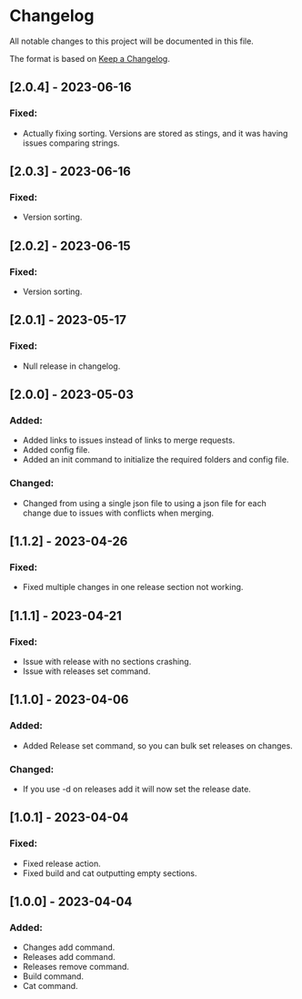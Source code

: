 # Changelog

All notable changes to this project will be documented in this file.

The format is based on [Keep a Changelog](https://keepachangelog.com/en/1.0.0/).

## [2.0.4] - 2023-06-16

### Fixed: 

- Actually fixing sorting. Versions are stored as stings, and it was having issues comparing strings.


## [2.0.3] - 2023-06-16

### Fixed: 

- Version sorting.


## [2.0.2] - 2023-06-15

### Fixed: 

- Version sorting.


## [2.0.1] - 2023-05-17

### Fixed: 

- Null release in changelog.


## [2.0.0] - 2023-05-03

### Added: 

- Added links to issues instead of links to merge requests.
- Added config file.
- Added an init command to initialize the required folders and config file.

### Changed: 

- Changed from using a single json file to using a json file for each change due to issues with conflicts when merging.


## [1.1.2] - 2023-04-26

### Fixed: 

- Fixed multiple changes in one release section not working.


## [1.1.1] - 2023-04-21

### Fixed: 

- Issue with release with no sections crashing.
- Issue with releases set command.


## [1.1.0] - 2023-04-06

### Added: 

- Added Release set command, so you can bulk set releases on changes.

### Changed: 

- If you use -d on releases add it will now set the release date.


## [1.0.1] - 2023-04-04

### Fixed: 

- Fixed release action.
- Fixed build and cat outputting empty sections.


## [1.0.0] - 2023-04-04

### Added: 

- Changes add command.
- Releases add command.
- Releases remove command.
- Build command.
- Cat command.


